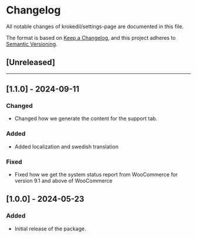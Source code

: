 # Changelog

All notable changes of krokedil/settings-page are documented in this file.

The format is based on [Keep a Changelog](https://keepachangelog.com/en/1.0.0/),
and this project adheres to [Semantic Versioning](https://semver.org/spec/v2.0.0.html).

## [Unreleased]

------------------

## [1.1.0] - 2024-09-11
### Changed

* Changed how we generate the content for the support tab.

### Added

* Added localization and swedish translation

### Fixed

* Fixed how we get the system status report from WooCommerce for version 9.1 and above of WooCommerce

## [1.0.0] - 2024-05-23

### Added

* Initial release of the package.
